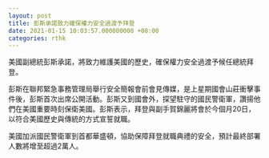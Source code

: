 ```yaml
---
layout: post
title: 彭斯承諾致力確保權力安全過渡予拜登
date: 2021-01-15 10:03:57.000000000 +08:00
categories: rthk
---
```


美國副總統彭斯承諾，將致力維護美國的歷史，確保權力安全過渡予候任總統拜登。

彭斯在聯邦緊急事務管理局舉行安全簡報會前會見傳媒，是上星期國會山莊衝擊事件後，彭斯首次出席公開活動。彭斯又到國會外，探望駐守的國民警衛軍，讚揚他們在美國重要時刻保衛美國。彭斯表示，拜登與副手賀錦麗將會於今個月20日，以符合美國歷史與傳統的方式宣誓就職。

美國加派國民警衛軍到首都華盛頓，協助保障拜登就職典禮的安全，預計最終部署人數將增至超過2萬人。
